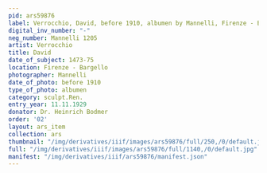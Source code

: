 ```yaml
---
pid: ars59876
label: Verrocchio, David, before 1910, albumen by Mannelli, Firenze - Bargello
digital_inv_number: "-"
neg_number: Mannelli 1205
artist: Verrocchio
title: David
date_of_subject: 1473-75
location: Firenze - Bargello
photographer: Mannelli
date_of_photo: before 1910
type_of_photo: albumen
category: sculpt.Ren.
entry_year: 11.11.1929
donator: Dr. Heinrich Bodmer
order: '02'
layout: ars_item
collection: ars
thumbnail: "/img/derivatives/iiif/images/ars59876/full/250,/0/default.jpg"
full: "/img/derivatives/iiif/images/ars59876/full/1140,/0/default.jpg"
manifest: "/img/derivatives/iiif/ars59876/manifest.json"
---
```

